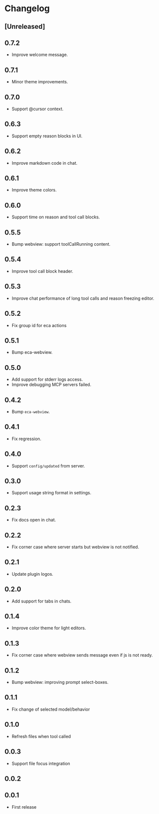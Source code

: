 # Changelog

## [Unreleased]

## 0.7.2

- Improve welcome message.

## 0.7.1

- Minor theme improvements.

## 0.7.0

- Support @cursor context.

## 0.6.3

- Support empty reason blocks in UI.

## 0.6.2

- Improve markdown code in chat.

## 0.6.1

- Improve theme colors.

## 0.6.0

- Support time on reason and tool call blocks.

## 0.5.5

- Bump webview: support toolCallRunning content.

## 0.5.4

- Improve tool call block header.

## 0.5.3

- Improve chat performance of long tool calls and reason freezing editor.

## 0.5.2

- Fix group id for eca actions

## 0.5.1

- Bump eca-webview.

## 0.5.0

- Add support for stderr logs access.
- Improve debugging MCP servers failed.

## 0.4.2

- Bump `eca-webview`.

## 0.4.1

- Fix regression.

## 0.4.0

- Support `config/updated` from server.

## 0.3.0

- Support usage string format in settings.

## 0.2.3

- Fix docs open in chat.

## 0.2.2

- Fix corner case where server starts but webview is not notified.

## 0.2.1

- Update plugin logos.

## 0.2.0

- Add support for tabs in chats.

## 0.1.4

- Improve color theme for light editors.

## 0.1.3

- Fix corner case where webview sends message even if js is not ready.

## 0.1.2

- Bump webview: improving prompt select-boxes.

## 0.1.1

- Fix change of selected model/behavior

## 0.1.0

- Refresh files when tool called

## 0.0.3

- Support file focus integration

## 0.0.2

## 0.0.1

- First release
